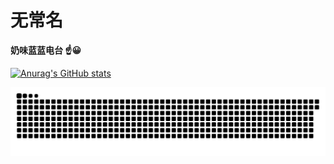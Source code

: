 # 无常名

**奶味蓝蓝电台  :point_up::grinning:**

[![Anurag's GitHub stats](https://github-readme-stats.vercel.app/api?username=reqwaaaaa&hide_title=false&hide_border=true&show_icons=true&include_all_commits=true&line_height=21&bg_color=0,EC6C6C,FFD479,FFFC79,73FA79&theme=graywhite)](https://github.com/anuraghazra/github-readme-stats)

![](https://raw.githubusercontent.com/reqwaaaaa/reqwaaaaa/output/github-contribution-grid-snake.svg)


